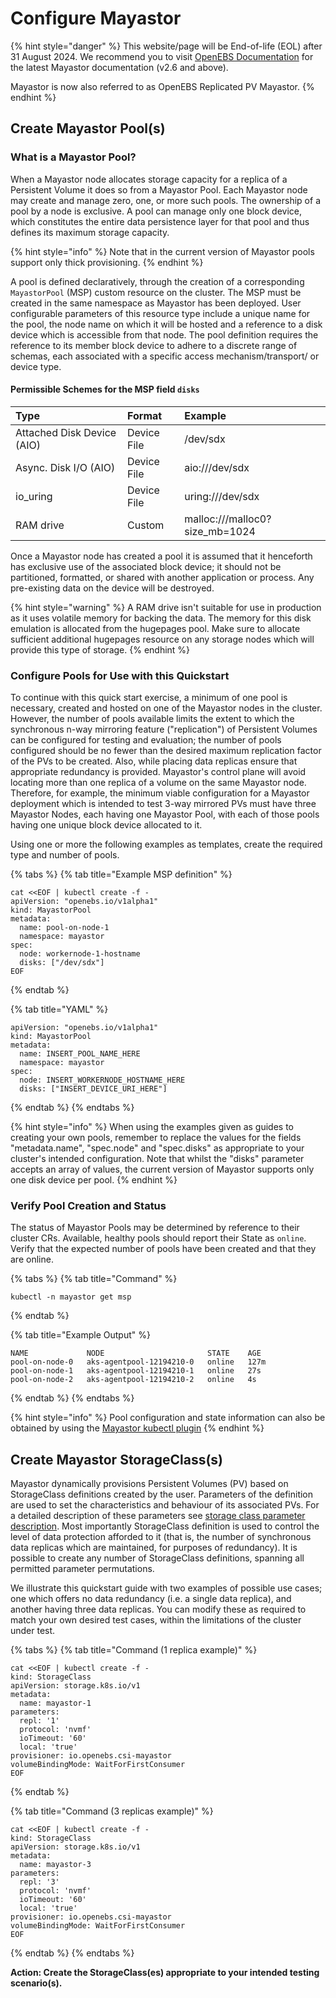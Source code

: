 # Configure Mayastor

{% hint style="danger" %}
This website/page will be End-of-life (EOL) after 31 August 2024. We recommend you to visit [OpenEBS Documentation](https://openebs.io/docs/user-guides/replicated-storage-user-guide/replicated-pv-mayastor/rs-installation) for the latest Mayastor documentation (v2.6 and above).
 
Mayastor is now also referred to as OpenEBS Replicated PV Mayastor.
{% endhint %}

## Create Mayastor Pool\(s\)

### What is a Mayastor Pool?

When a Mayastor node allocates storage capacity for a replica of a Persistent Volume it does so from a Mayastor Pool. Each Mayastor node may create and manage zero, one, or more such pools. The ownership of a pool by a node is exclusive. A pool can manage only one block device, which constitutes the entire data persistence layer for that pool and thus defines its maximum storage capacity.

{% hint style="info" %}
Note that in the current version of Mayastor pools support only thick provisioning.
{% endhint %}

A pool is defined declaratively, through the creation of a corresponding `MayastorPool` (MSP) custom resource on the cluster. The MSP must be created in the same namespace as Mayastor has been deployed.  User configurable parameters of this resource type include a unique name for the pool, the node name on which it will be hosted and a reference to a disk device which is accessible from that node. The pool definition requires the reference to its member block device to adhere to a discrete range of schemas, each associated with a specific access mechanism/transport/ or device type.

#### Permissible Schemes for the MSP field `disks`

| Type | Format | Example |
| :--- | :--- | :--- |
| Attached Disk Device \(AIO\) | Device File | /dev/sdx |
| Async. Disk I/O \(AIO\) | Device File | aio:///dev/sdx |
| io\_uring | Device File | uring:///dev/sdx |
| RAM drive | Custom | malloc:///malloc0?size\_mb=1024 |

Once a Mayastor node has created a pool it is assumed that it henceforth has exclusive use of the associated block device; it should not be partitioned, formatted, or shared with another application or process. Any pre-existing data on the device will be destroyed.

{% hint style="warning" %}
A RAM drive isn't suitable for use in production as it uses volatile memory for backing the data. The memory for this disk emulation is allocated from the hugepages pool. Make sure to allocate sufficient additional hugepages resource on any storage nodes which will provide this type of storage.
{% endhint %}

### Configure Pools for Use with this Quickstart

To continue with this quick start exercise, a minimum of one pool is necessary, created and hosted on one of the Mayastor nodes in the cluster. However, the number of pools available limits the extent to which the synchronous n-way mirroring feature \("replication"\) of Persistent Volumes can be configured for testing and evaluation; the number of pools configured should be no fewer than the desired maximum replication factor of the PVs to be created. Also, while placing data replicas ensure that appropriate redundancy is provided. Mayastor's control plane will avoid locating more than one replica of a volume on the same Mayastor node. Therefore, for example, the minimum viable configuration for a Mayastor deployment which is intended to test 3-way mirrored PVs must have three Mayastor Nodes, each having one Mayastor Pool, with each of those pools having one unique block device allocated to it.

Using one or more the following examples as templates, create the required type and number of pools.

{% tabs %}
{% tab title="Example MSP definition" %}
```text
cat <<EOF | kubectl create -f -
apiVersion: "openebs.io/v1alpha1"
kind: MayastorPool
metadata:
  name: pool-on-node-1
  namespace: mayastor
spec:
  node: workernode-1-hostname
  disks: ["/dev/sdx"]
EOF
```
{% endtab %}

{% tab title="YAML" %}
```text
apiVersion: "openebs.io/v1alpha1"
kind: MayastorPool
metadata:
  name: INSERT_POOL_NAME_HERE
  namespace: mayastor
spec:
  node: INSERT_WORKERNODE_HOSTNAME_HERE
  disks: ["INSERT_DEVICE_URI_HERE"]
```
{% endtab %}
{% endtabs %}

{% hint style="info" %}
When using the examples given as guides to creating your own pools, remember to replace the values for the fields "metadata.name", "spec.node" and "spec.disks" as appropriate to your cluster's intended configuration. Note that whilst the "disks" parameter accepts an array of values, the current version of Mayastor supports only one disk device per pool.
{% endhint %}

### Verify Pool Creation and Status

The status of Mayastor Pools may be determined by reference to their cluster CRs. Available, healthy pools should report their State as `online`. Verify that the expected number of pools have been created and that they are online.

{% tabs %}
{% tab title="Command" %}
```text
kubectl -n mayastor get msp
```
{% endtab %}

{% tab title="Example Output" %}
```text
NAME             NODE                       STATE    AGE
pool-on-node-0   aks-agentpool-12194210-0   online   127m
pool-on-node-1   aks-agentpool-12194210-1   online   27s
pool-on-node-2   aks-agentpool-12194210-2   online   4s
```
{% endtab %}
{% endtabs %}

{% hint style="info" %}
Pool configuration and state information can also be obtained by using the [Mayastor kubectl plugin](https://mayastor.gitbook.io/introduction/reference/kubectl-plugin)
{% endhint %}

## Create Mayastor StorageClass\(s\)

Mayastor dynamically provisions Persistent Volumes \(PV\) based on StorageClass definitions created by the user. Parameters of the definition are used to set the characteristics and behaviour of its associated PVs. For a detailed description of these parameters see [storage class parameter description](https://mayastor.gitbook.io/introduction/reference/storage-class-parameters). Most importantly StorageClass definition is used to control the level of data protection afforded to it \(that is, the number of synchronous data replicas which are maintained, for purposes of redundancy\). It is possible to create any number of StorageClass definitions, spanning all permitted parameter permutations.

We illustrate this quickstart guide with two examples of possible use cases; one which offers no data redundancy \(i.e. a single data replica\), and another having three data replicas. You can modify these as required to match your own desired test cases, within the limitations of the cluster under test.

{% tabs %}
{% tab title="Command \(1 replica example\)" %}
```text
cat <<EOF | kubectl create -f -
kind: StorageClass
apiVersion: storage.k8s.io/v1
metadata:
  name: mayastor-1
parameters:
  repl: '1'
  protocol: 'nvmf'
  ioTimeout: '60'
  local: 'true'
provisioner: io.openebs.csi-mayastor
volumeBindingMode: WaitForFirstConsumer
EOF
```
{% endtab %}

{% tab title="Command \(3 replicas example\)" %}
```text
cat <<EOF | kubectl create -f -
kind: StorageClass
apiVersion: storage.k8s.io/v1
metadata:
  name: mayastor-3
parameters:
  repl: '3'
  protocol: 'nvmf'
  ioTimeout: '60'
  local: 'true'
provisioner: io.openebs.csi-mayastor
volumeBindingMode: WaitForFirstConsumer
EOF
```
{% endtab %}
{% endtabs %}

**Action: Create the StorageClass\(es\) appropriate to your intended testing scenario\(s\).**

